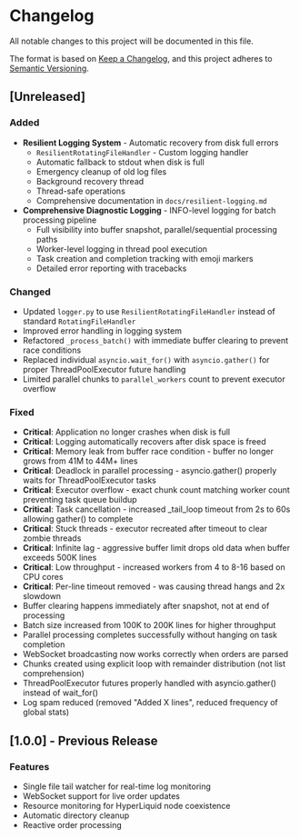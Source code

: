 # Changelog

All notable changes to this project will be documented in this file.

The format is based on [Keep a Changelog](https://keepachangelog.com/en/1.0.0/),
and this project adheres to [Semantic Versioning](https://semver.org/spec/v2.0.0.html).

## [Unreleased]

### Added
- **Resilient Logging System** - Automatic recovery from disk full errors
  - `ResilientRotatingFileHandler` - Custom logging handler
  - Automatic fallback to stdout when disk is full
  - Emergency cleanup of old log files
  - Background recovery thread
  - Thread-safe operations
  - Comprehensive documentation in `docs/resilient-logging.md`
- **Comprehensive Diagnostic Logging** - INFO-level logging for batch processing pipeline
  - Full visibility into buffer snapshot, parallel/sequential processing paths
  - Worker-level logging in thread pool execution
  - Task creation and completion tracking with emoji markers
  - Detailed error reporting with tracebacks

### Changed
- Updated `logger.py` to use `ResilientRotatingFileHandler` instead of standard `RotatingFileHandler`
- Improved error handling in logging system
- Refactored `_process_batch()` with immediate buffer clearing to prevent race conditions
- Replaced individual `asyncio.wait_for()` with `asyncio.gather()` for proper ThreadPoolExecutor future handling
- Limited parallel chunks to `parallel_workers` count to prevent executor overflow

### Fixed
- **Critical**: Application no longer crashes when disk is full
- **Critical**: Logging automatically recovers after disk space is freed
- **Critical**: Memory leak from buffer race condition - buffer no longer grows from 41M to 44M+ lines
- **Critical**: Deadlock in parallel processing - asyncio.gather() properly waits for ThreadPoolExecutor tasks
- **Critical**: Executor overflow - exact chunk count matching worker count preventing task queue buildup
- **Critical**: Task cancellation - increased _tail_loop timeout from 2s to 60s allowing gather() to complete
- **Critical**: Stuck threads - executor recreated after timeout to clear zombie threads
- **Critical**: Infinite lag - aggressive buffer limit drops old data when buffer exceeds 500K lines
- **Critical**: Low throughput - increased workers from 4 to 8-16 based on CPU cores
- **Critical**: Per-line timeout removed - was causing thread hangs and 2x slowdown
- Buffer clearing happens immediately after snapshot, not at end of processing
- Batch size increased from 100K to 200K lines for higher throughput
- Parallel processing completes successfully without hanging on task completion
- WebSocket broadcasting now works correctly when orders are parsed
- Chunks created using explicit loop with remainder distribution (not list comprehension)
- ThreadPoolExecutor futures properly handled with asyncio.gather() instead of wait_for()
- Log spam reduced (removed "Added X lines", reduced frequency of global stats)

## [1.0.0] - Previous Release

### Features
- Single file tail watcher for real-time log monitoring
- WebSocket support for live order updates
- Resource monitoring for HyperLiquid node coexistence
- Automatic directory cleanup
- Reactive order processing


